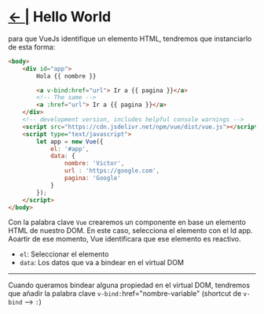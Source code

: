 # [← |](https://github.com/VGamezz19/skylab-boot-notes) Hello World

para que VueJs identifique un elemento HTML, tendremos que instanciarlo de esta forma:

```html
<body>
    <div id="app">
        Hola {{ nombre }}

        <a v-bind:href="url"> Ir a {{ pagina }}</a>
        <!-- The same -->
        <a :href="url"> Ir a {{ pagina }}</a>
    </div>
    <!-- development version, includes helpful console warnings -->
    <script src="https://cdn.jsdelivr.net/npm/vue/dist/vue.js"></script>
    <script type="text/javascript">
        let app = new Vue({
            el: '#app',
            data: {
                nombre: 'Victor',
                url : 'https://google.com',
                pagina: 'Google'
            }
        });
    </script>
</body>
```

Con la palabra clave `Vue` crearemos un componente en base un elemento HTML de nuestro DOM. En este caso, selecciona el elemento con el Id app.
Aoartir de ese momento, Vue identificara que ese elemento es reactivo.

- `el`: Seleccionar el elemento
- `data`: Los datos que va a bindear en el virtual DOM

-----

Cuando queramos bindear alguna propiedad en el virtual DOM, tendremos que añadir la palabra clave `v-bind:`href="nombre-variable" (shortcut de `v-bind` --> `:`)